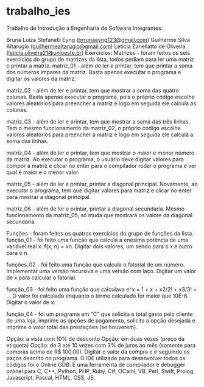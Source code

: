 # trabalho_ies
Trabalho de Introdução a Engenharia de Software
Integrantes:

Bruna Luiza Stefanelli Eyng (brrunaeyng123@gmail.com)
Guilherme Silva Altarugio (guilhermealtarugio@gmail.com)
Leticia Zanellatto de Oliveira (leticia.oliveira21@unioeste.br)
Exercícios:
Matrizes - foram feitos os seis exercícios do grupo de matrizes da lista, todos pediam para ler uma matriz e printar a matriz.
matriz_01 - além de ler e printar, tem que printar a soma dos números ímpares da matriz. Basta apenas executar o programa e digitar os valores da matriz.

matriz_02 - além de ler e printar, tem que mostrar a soma das quatro colunas. Basta apenas executar o programa, pois o próprio código escolhe valores aleatórios para preencher a matriz e logo em seguida ele calcula as colunas.

matriz_03 - além de ler e printar, tem que mostrar a soma das três linhas. Tem o mesmo funcionamento da matriz_02, o próprio código escolhe valores aleatórios para preencher a matriz e logo em seguida ele calcula a soma das linhas.

matriz_04 - além de ler e printar, tem que mostrar o maior e menor número da matriz. Ao executar o programa, o usuário deve digitar valores para compor a matriz e clicar no enter para o compilador rodar o programa e ver qual é maior e o menor valor.

matriz_05 - além de ler e printar, printar a diagonal principal. Novamente, ao executar o programa, tem que digitar valores para matriz e clicar no enter para mostrar a diagonal principal.

matriz_06 - além de ler e printar, printar a diagonal secundaria. Mesmo funcionamento da matriz_05, só muda que mostrará os valore da diagonal secundaria.

Funções - foram feitos os quatros exercícios do grupo de funções da lista.
função_01 - foi feito uma função que calcula a enésima potência de uma variável real x: f(x, n) = xn. Digitar dois valores, um sendo para o x e outro para o n.

funções_02 - foi feito uma função que calcula o fatorial de um número. Implementar uma
versão recursiva e uma versão com laço. Digitar um valor de x para calcular o fatorial.

função_03 - foi feito uma função que calculava e^x = 1 + x + x2/2! + x3/3! + ... O valor foi calculado enquanto o termo calculado for maior que 10E-6. Digitar o valor de x.

função_04 - foi um programa em "C" que solicita o total gasto pelo cliente de
uma loja, imprime as opções de pagamento, solicita a opção desejada e imprime o valor total das prestações (se houverem).

Opção: a vista com 10% de desconto
Opção: em duas vezes (preço da etiqueta)
Opção: de 3 até 10 vezes com 3% de juros ao mês (somente para compras acima de R$ 100,00).
Digitar o valor da compra e ir seguindo os paços descrito no programa.
O IDE utilizado para desenvolver todos os códigos foi o Online GDB. É uma ferramenta de compilador e debugger onlinel para C, C++, Python, PHP, Ruby, C#, OCaml, VB, Perl, Swift, Prolog, Javascript, Pascal, HTML, CSS, JS.
